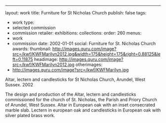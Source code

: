 ---
layout: work
title: Furniture for St Nicholas Church
publish: false
tags:
  - work
type:
  - selected commission
  - commission
retailer:
exhibitions:
collections:
order: 260
menus:
  - work
  - commission
date: 2002-01-01
social: Furniture for St. Nicholas Church
awards:
thumbnail: http://images.quru.com/image?src=/kwf/KWFMarilyn2012.jpg&width=175&height=175&right=0.88125&left=0.11875
headimage: http://images.quru.com/image?src=/kwf/KWFMarilyn2012.jpg
otherimages:
  - http://images.quru.com/image?src=/kwf/KWFMarilyn.jpg

Altar, lectern and candlesticks for St Nicholas Church, Arundel, West Sussex. 2002

The design and production of the Altar, lectern and candlesticks commissioned for the church of St. Nicholas, the Parish and Priory Church of Arundel, West Sussex.
Altar in European oak with an inset consecrated marble slab.
Lectern in european oak and candlesticks in European oak with silver plated brass work.
